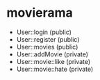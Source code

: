 # movierama

- User::login (public)
- User::register (public)
- User::movies (public)
- User::addMovie (private)
- User::movie::like (private)
- User::movie::hate (private)
